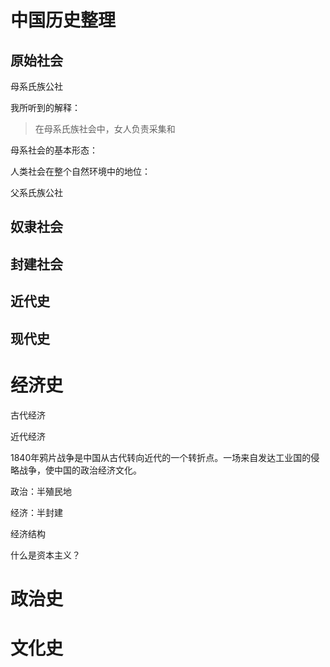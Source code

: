 # 中国历史整理

## 原始社会

母系氏族公社

我所听到的解释：

> 在母系氏族社会中，女人负责采集和
>
>

母系社会的基本形态：

人类社会在整个自然环境中的地位：



父系氏族公社

## 奴隶社会

## 封建社会

## 近代史

## 现代史

# 经济史

古代经济



近代经济

1840年鸦片战争是中国从古代转向近代的一个转折点。一场来自发达工业国的侵略战争，使中国的政治经济文化。

政治：半殖民地

经济：半封建



经济结构

什么是资本主义？

# 政治史



# 文化史